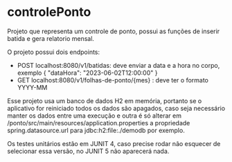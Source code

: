 # controlePonto

Projeto que representa um controle de ponto, possui as funções de inserir batida e gera relatorio mensal.

O projeto possui dois endpoints:

- POST localhost:8080/v1/batidas: deve enviar a data e a hora no corpo, exemplo { "dataHora": "2023-06-02T12:00:00" }
- GET localhost:8080/v1/folhas-de-ponto/{mes} : deve ter o formato YYYY-MM

Esse projeto usa um banco de dados H2 em memória, portanto se o aplicativo for reiniciado todos os dados são apagados,
caso seja necessário manter os dados entre uma execução e outra é só alterar em /ponto/src/main/resources/application.properties
a propriedade spring.datasource.url para jdbc:h2:file:./demodb por exemplo.

Os testes unitários estão em JUNIT 4, caso precise rodar não esquecer de selecionar essa versão, no JUNIT 5 não aparecerá nada.
